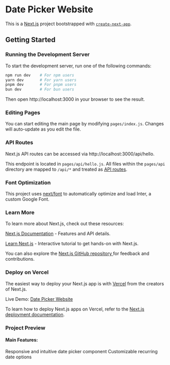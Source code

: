 # Date Picker Website

This is a [Next.js](https://nextjs.org/) project bootstrapped with [`create-next-app`](https://github.com/vercel/next.js/tree/canary/packages/create-next-app).

## Getting Started

### Running the Development Server

To start the development server, run one of the following commands:

```bash
npm run dev    # For npm users
yarn dev       # For yarn users
pnpm dev       # For pnpm users
bun dev        # For bun users
```
Then open http://localhost:3000 in your browser to see the result.

### Editing Pages
You can start editing the main page by modifying `pages/index.js`. Changes will auto-update as you edit the file.

### API Routes
Next.js API routes can be accessed via http://localhost:3000/api/hello.

This endpoint is located in `pages/api/hello.js`. All files within the `pages/api` directory are mapped to `/api/*` and treated as [API routes](https://nextjs.org/docs/api-routes/introduction).

### Font Optimization
This project uses [next/font](https://nextjs.org/docs/basic-features/font-optimization) to automatically optimize and load Inter, a custom Google Font.

### Learn More
To learn more about Next.js, check out these resources:

[Next.js Documentation](https://nextjs.org/docs) - Features and API details.

[Learn Next.js](https://nextjs.org/learn) - Interactive tutorial to get hands-on with Next.js.

You can also explore the [Next.js GitHub repository ](https://github.com/vercel/next.js/) for feedback and contributions.

### Deploy on Vercel
The easiest way to deploy your Next.js app is with [Vercel](https://vercel.com/) from the creators of Next.js.

Live Demo: [Date Picker Website](https://date-picker-project-ten.vercel.app/)

To learn how to deploy Next.js apps on Vercel, refer to the [Next.js deployment documentation](https://nextjs.org/docs/deployment).

### Project Preview
#### Main Features:
Responsive and intuitive date picker component
Customizable recurring date options
